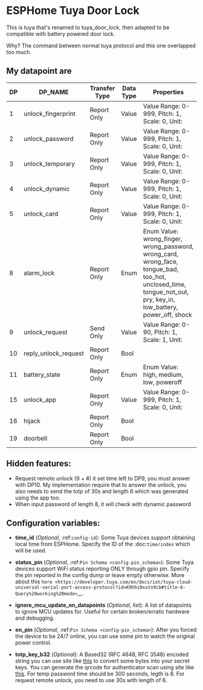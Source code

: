 # ESPHome Tuya Door Lock

This is tuya that's renamed to tuya_door_lock, then adapted to be compatible with battery powered door lock.

Why?
The command between normal tuya protocol and this one overlapped too much.

## My datapoint are

| DP 	| DP_NAME              	| Transfer Type 	| Data Type 	| Properties                                                                                                                                                       	|
|----	|----------------------	|---------------	|-----------	|------------------------------------------------------------------------------------------------------------------------------------------------------------------	|
| 1  	| unlock_fingerprint   	| Report Only   	| Value     	| Value Range: 0-999, Pitch: 1, Scale: 0, Unit:                                                                                                                    	|
| 2  	| unlock_password      	| Report Only   	| Value     	| Value Range: 0-999, Pitch: 1, Scale: 0, Unit:                                                                                                                    	|
| 3  	| unlock_temporary     	| Report Only   	| Value     	| Value Range: 0-999, Pitch: 1, Scale: 0, Unit:                                                                                                                    	|
| 4  	| unlock_dynamic       	| Report Only   	| Value     	| Value Range: 0-999, Pitch: 1, Scale: 0, Unit:                                                                                                                    	|
| 5  	| unlock_card          	| Report Only   	| Value     	| Value Range: 0-999, Pitch: 1, Scale: 0, Unit:                                                                                                                    	|
| 8  	| alarm_lock           	| Report Only   	| Enum      	| Enum Value: wrong_finger, wrong_password, wrong_card, wrong_face, tongue_bad, too_hot, unclosed_time, tongue_not_out, pry, key_in, low_battery, power_off, shock 	|
| 9  	| unlock_request       	| Send Only     	| Value     	| Value Range: 0-90, Pitch: 1, Scale: 1, Unit:                                                                                                                     	|
| 10 	| reply_unlock_request 	| Report Only   	| Bool      	|                                                                                                                                                                  	|
| 11 	| battery_state        	| Report Only   	| Enum      	| Enum Value: high, medium, low, poweroff                                                                                                                          	|
| 15 	| unlock_app           	| Report Only   	| Value     	| Value Range: 0-999, Pitch: 1, Scale: 0, Unit:                                                                                                                    	|
| 16 	| hijack               	| Report Only   	| Bool      	|                                                                                                                                                                  	|
| 19 	| doorbell             	| Report Only   	| Bool      	|                                                                                                                                                                  	|

## Hidden features:
- Request remote unlock (9 + #) it set time left to DP9, you must answer with DP10. My implementation require that to answer the unlock, you also needs to send the totp of 30s and length 6 which was generated using the app too.
- When input password of length 8, it will check with dynamic password

## Configuration variables:

- **time_id** (*Optional*, :ref:`config-id`): Some Tuya devices support obtaining local time from ESPHome.
  Specify the ID of the :doc:`time/index` which will be used.

- **status_pin** (*Optional*, :ref:`Pin Schema <config-pin_schema>`): Some Tuya devices support WiFi status reporting ONLY through gpio pin.
  Specify the pin reported in the config dump or leave empty otherwise.
  More about this `here <https://developer.tuya.com/en/docs/iot/tuya-cloud-universal-serial-port-access-protocol?id=K9hhi0xxtn9cb#title-6-Query%20working%20mode>`__.

- **ignore_mcu_update_on_datapoints** (*Optional*, list): A list of datapoints to ignore MCU updates for.  Useful for certain broken/erratic hardware and debugging.

- **en_pin** (*Optional*, :ref:`Pin Schema <config-pin_schema>`): After you forced the device to be 24/7 online, you can use some pin to watch the original power control.

- **totp_key_b32** (*Optional*): A Based32 (RFC 4648, RFC 3548) encoded string you can use site like [this](https://cryptii.com/pipes/base32) to convert some bytes into your secret keys. You can generate the qrcode for authenticator scan using site like [this](https://stefansundin.github.io/2fa-qr/). For temp password time should be 300 seconds, legth is 8. For request remote unlock, you need to use 30s with length of 6.
